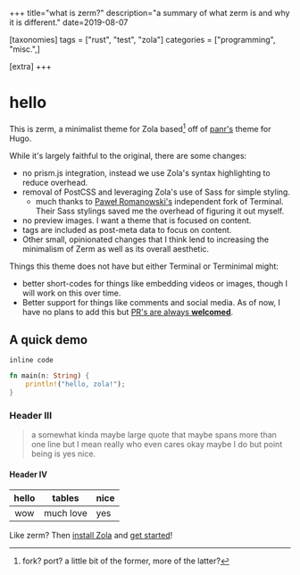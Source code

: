 +++
title="what is zerm?"
description="a summary of what zerm is and why it is different."
date=2019-08-07

[taxonomies]
tags = ["rust", "test", "zola"]
categories = ["programming", "misc.",]

[extra]
+++

# hello

This is zerm, a minimalist theme for Zola based[^1] off of [panr's](https://twitter.com/panr)
theme for Hugo.

While it's largely faithful to the original, there are some changes:
- no prism.js integration, instead we use Zola's syntax highlighting to reduce overhead.
- removal of PostCSS and leveraging Zola's use of Sass for simple styling.
  - much thanks to [Paweł
    Romanowski's](https://github.com/pawroman/zola-theme-terminimal/)
    independent fork of Terminal. Their Sass stylings saved me the overhead of
    figuring it out myself.
- no preview images. I want a theme that is focused on content.
- tags are included as post-meta data to focus on content.
- Other small, opinionated changes that I think lend to increasing the
  minimalism of Zerm as well as its overall aesthetic.
  
  
Things this theme does not have but either Terminal or Terminimal might:
- better short-codes for things like embedding videos or images, though I will
  work on this over time.
- Better support for things like comments and social media. As of now, I have
  no plans to add this but [PR's are always
  **welcomed**](https://github.com/ejmg/zerm/pulls).
  
## A quick demo

`inline code`

```rs
fn main(n: String) {
    println!("hello, zola!");
}
```

### Header III

> a somewhat kinda maybe large quote that maybe spans
> more than one line but I mean really who even cares
> okay maybe I do but point being is yes nice.

#### Header IV

| hello | tables    | nice |
|:-----:|:---------:|------|
| wow   | much love | yes  |

  
Like zerm? Then [install
Zola](https://www.getzola.org/documentation/getting-started/installation/) and
[get started](https://www.getzola.org/documentation/themes/installing-and-using-themes/#installing-a-theme)!

[^1]: fork? port? a little bit of the former, more of the latter?
